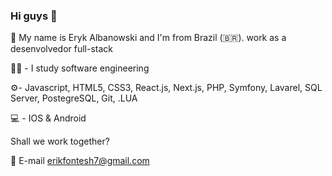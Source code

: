 ### Hi guys 👋

👋 My name is Eryk Albanowski and I'm from Brazil (🇧🇷). work as a desenvolvedor full-stack   

👨‍🎓 - I study software engineering  
  
⚙️- Javascript, HTML5, CSS3, React.js, Next.js, PHP, Symfony, Lavarel, SQL Server, PostegreSQL, Git, .LUA 
  
💻 - IOS & Android  
  
Shall we work together? 
  
💬 E-mail erikfontesh7@gmail.com  
<!--  
**Erykff/erykff** is a ✨ _special_ ✨ repository because its `README.md` (this file) appears on your GitHub profile.   
  
Here are some ideas to get you started: 
  
- 🔭 I’m currently working on ... 
- 🌱 I’m currently learning ... 
- 👯 I’m looking to collaborate on ...  
- 🤔 I’m looking for help with ...  
- 💬 Ask me about ... 
- 📫 How to reach me: ...
- 😄 Pronouns: ...    
- ⚡ Fun fact: ...
-->
